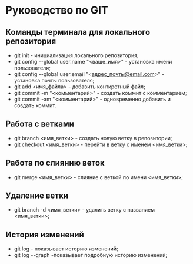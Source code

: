 # Руководство по GIT
## Команды терминала для локального репозитория
* git init - инициализация локального репозитория;
* git config --global user.name "<ваше_имя>" - установка имени пользователя;
* git config --global user.email "<адрес_почты@email.com>" - установка почты пользователя;
* git add <имя_файла> - добавить конткретный файл;
* git commit -m "<комментарий>" - создать коммит с комментарием;
* git commit -am "<комментарий>" - одновременно добавить и создать коммит.

## Работа с ветками

* git branch <имя_ветки> - создать новую ветку в репозитории;
* git checkout <имя_ветки> - перейти в ветку с именем <имя_ветки>;

## Работа по слиянию веток

* git merge <имя_ветки> - слияние с веткой по имени <имя_ветки>;

## Удаление ветки

* git branch -d <имя_ветки> - удалить ветку с названием <имя_ветки>;

## История изменений

* git log - показывает историю изменений;
* git log --graph -показывает подробную историю изменений;
